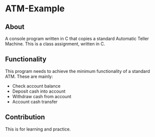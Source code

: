 # ATM-Example
## About
A console program written in C that copies a standard Automatic Teller Machine.
This is a class assignment, written in C.
## Functionality
This program needs to achieve the minimum functionality of a standard ATM. These are mainly:
- Check account balance
- Deposit cash into account
- Withdraw cash from account
- Account cash transfer
## Contribution
This is for learning and practice.
